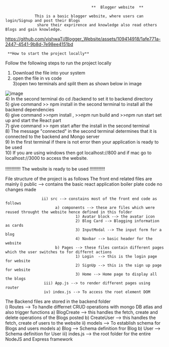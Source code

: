 

                                          **  Blogger website  **
                
                 This is a basic blogger website, where users can login/Signup and post their Blogs
                  share their exprirence and knowledge also read others Blogs and gain knowledge.




https://github.com/vishwaTj/Blogger_Website/assets/109414918/1afe771a-2447-4541-9b8d-7e98ee4151bd

   
  
  
     **How to start the project locally**

Follow the following steps to run the project locally<br/>
1) Download the file into your system<br/>
2) open the file in vs code<br/>
3)open two terminals and split them as shown below in image <br/>

![image](https://github.com/vishwaTj/Blogger_Website/assets/109414918/6c1e6b65-1949-4feb-b55c-89918ceafca8)
<br/>
4) In the second terminal do cd /backend  to set it to backend directory<br/>
5) give command >> npm install in the second terminal to install all the backend dependencies<br/>
6) give command >>npm install , >>npm run build and >>npm run start set up and start the React part<br/>
7) give command >> npm start after the install in the second terminal <br/>
8) The message "connected" in the second terminal determines that it is connected to the backend and Mongo server<br/>
9) In the first terminal if there is not error then your application is ready to be used<br/>
10) If you are using windows then got localhost://800 and if mac go to localhost://3000 to access the website.<br/>
<br/>
    !!!!!!!!!!!!            The website is ready to be used           !!!!!!!!!!!!    
    
    
    
    
File structure of the project is as follows
The  front end related files are  mainly 
                    i) public --> contains the basic react application boiler plate code no changes made

                    ii) src --> constains most of the front end code as follows
                          a) components --> these are files which were reused throught the website hence defined in this folder
                                   1) Avatar block --> the avatar icon
                                   2) Blog Card --> Blogging information as cards
                                   3) InputModal --> The input form for a blog
                                   4) Navbar --> basic header for the website
                          b) Pages --> these files contain different pages which the user switches to for differnt actions
                                   1) Login  --> this is the login page for website
                                   2) SignUp --> this is the sign up page for website
                                   3) Home --> Home page to display all the blogs
                     iii) App.js --> to render different pages using router
                     iv) index.js --> To access the root element DOM
                     
                     
The Backend files are stored in the backend folder<br/>
                       i) Routes --> To handle differnet CRUD operations with mongo DB atlas  and also trigger functions
                             a) BlogCreate --> this handles the fetch, create and delete operations of the Blogs posted
                             b) CreateUser --> this handles the fetch, create of users to the website
                       ii) models --> To establish schema for Blogs and users models
                             a) Blog --> Schema definition fror Blog
                             b) User --> Schema definition for User
                      iii) indes.js --> the root folder for the entire NodeJS and Express framework 
